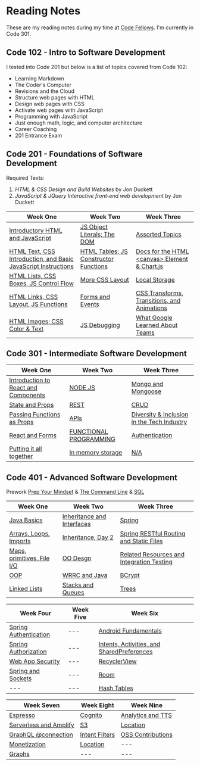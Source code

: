 # Reading Notes

These are my reading notes during my time at [Code Fellows](https://www.codefellows.org/). I'm currently in Code 301.

## Code 102 - Intro to Software Development

I tested into Code 201 but below is a list of topics covered from Code 102:

- Learning Markdown
- The Coder's Computer
- Revisions and the Cloud
- Structure web pages with HTML
- Design web pages with CSS
- Activate web pages with JavaScript
- Programming with JavaScript
- Just enough math, logic, and computer architecture
- Career Coaching
- 201 Entrance Exam

## Code 201 - Foundations of Software Development

Required Texts:

1. *HTML & CSS Design and Build Websites* by Jon Duckett
2. *JavaScript & JQuery Interactive front-end web development* by Jon Duckett

| Week One                                                                      | Week Two                                             | Week Three                                                     |
| ----------------------------------------------------------------------------- | ---------------------------------------------------- | -------------------------------------------------------------- |
| [Introductory HTML and JavaScript](201/class-01.md)                               | [JS Object Literals; The DOM](201/class-06.md)           | [Assorted Topics](201/class-11.md)                                 |
| [HTML Text, CSS Introduction, and Basic JavaScript Instructions](201/class-02.md) | [HTML Tables; JS Constructor Functions](201/class-07.md) | [Docs for the HTML \<canvas> Element & Chart.js](201/class-12.md)  |
| [HTML Lists, CSS Boxes, JS Control Flow](201/class-03.md)                         | [More CSS Layout](201/class-08.md)                       | [Local Storage](201/class-13.md)                                   |
| [HTML Links, CSS Layout, JS Functions](201/class-04.md)                           | [Forms and Events](201/class-09.md)                      | [CSS Transforms, Transitions, and Animations](201/class-14a.md)    |
| [HTML Images; CSS Color & Text](201/class-05.md)                                  | [JS Debugging](201/class-10.md)                          | [What Google Learned About Teams](201/class-14b.md)                |

## Code 301 - Intermediate Software Development

| Week One  | Week Two | Week Three |
| --- | --- | --- |
|[Introduction to React and Components](301/class-01.md)|[NODE.JS](301/class-06.md)|[Mongo and Mongoose](301/class-11.md)|
|[State and Props](301/class-02.md)|[REST](301/class-07.md)|[CRUD](301/class-12.md)|
|[Passing Functions as Props](301/class-03.md)|[APIs](301/class-08.md)|[Diversity & Inclusion in the Tech Industry](301/class-13.md)|
|[React and Forms](301/class-04.md)|[FUNCTIONAL PROGRAMMING](301/class-09.md)|[Authentication](301/class-14.md)|
|[Putting it all together](301/class-05.md)|[In memory storage](301/class-10.md)|[N/A](301/class-15.md)|

## Code 401 - Advanced Software Development

Prework [Prep Your Mindset](401/class-00a.md) & [The Command Line](401/class-00b.md) & [SQL](401/class-00c.md)

| Week One  | Week Two | Week Three |
| --- | --- | --- |
|[Java Basics](401/class-01.md)|[Inheritance and Interfaces](401/class-06.md)|[Spring](401/class-11.md)|
|[Arrays, Loops, Imports](401/class-02.md)|[Inheritance, Day 2](401/class-07.md)|[Spring RESTful Routing and Static Files](401/class-12.md)|
|[Maps, primitives, File I/O](401/class-03.md)|[OO Desgn](401/class-08.md)|[Related Resources and Integration Testing](401/class-13.md)|
|[OOP](401/class-04.md)|[WRRC and Java](401/class-09.md)|[BCrypt](401/class-14.md)|
|[Linked Lists](401/class-05.md)|[Stacks and Queues](401/class-10.md)|[Trees](401/class-15.md)|

| Week Four | Week Five | Week Six|
| --- | --- | --- |
|[Spring Authentication](401/class-16.md)| --- |[Android Fundamentals](401/class-26.md)|
|[Spring Authorization](401/class-17.md)| --- |[Intents, Activities, and SharedPreferences](401/class-27.md)|
|[Web App Security](401/class-18.md)| --- |[RecyclerView](401/class-28.md)|
|[Spring and Sockets](401/class-19.md)| --- |[Room](401/class-29.md)|
| ---               | --- |[Hash Tables](401/class-30.md)|

| Week Seven | Week Eight | Week Nine|
| --- | --- | --- |
|[Espresso](401/class-31.md)|[Cognito](401/class-36.md)|[Analytics and TTS](401/class-41.md)|
|[Serverless and Amplify](401/class-32.md)|[S3](401/class-37.md)|[Location](401/class-42.md)|
|[GraphQL @connection](401/class-33.md)|[Intent Filters](401/class-38.md)|[OSS Contributions](401/class-43.md)|
|[Monetization](401/class-34.md)|[Location](401/class-39.md)| ---|
|[Graphs](401/class-35.md)| ---               | ---                |

